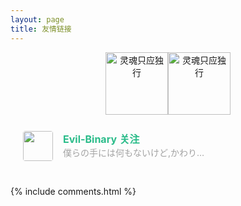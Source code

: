 ```yaml
---
layout: page
title: 友情链接
---
```


<center class="half">
    <a href="https://puppetsheep.cn/"><img src="https://puppetsheep.cn/images/icons/icon_192.png" width="100" height="100" alt="灵魂只应独行" /></a><a href="https://puppetsheep.cn/"><img src="https://puppetsheep.cn/images/icons/icon_192.png" width="100" height="100" alt="灵魂只应独行" /></a>
</center>

 <style>

            #links{
               margin-top: 5rem;
            }

            .links-content{
                margin-top:1rem;
            }

            .link-navigation::after {
                content: " ";
                display: block;
                clear: both;
            }

            .card {
                width: 300px;
                font-size: 1rem;
                padding: 10px 20px;
                border-radius: 4px;
                transition-duration: 0.15s;
                margin-bottom: 1rem;
                display:flex;
            }
            .card:nth-child(odd) {
                float: left;
            }
            .card:nth-child(even) {
                float: right;
            }
            .card:hover {
                transform: scale(1.1);
                box-shadow: 0 2px 6px 0 rgba(0, 0, 0, 0.12), 0 0 6px 0 rgba(0, 0, 0, 0.04);
            }
            .card a {
                border:none;
            }
            .card .ava {
                width: 3rem!important;
                height: 3rem!important;
                margin:0!important;
                margin-right: 1em!important;
                border-radius:4px;

            }
            .card .card-header {
                font-style: italic;
                overflow: hidden;
                width: 236px;
            }
            .card .card-header a {
                font-style: normal;
                color: #2bbc8a;
                font-weight: bold;
                text-decoration: none;
            }
            .card .card-header a:hover {
                color: #d480aa;
                text-decoration: none;
            }
            .card .card-header .info {
                font-style:normal;
                color:#a3a3a3;
                font-size:14px;
                min-width: 0;
                text-overflow: ellipsis;
                overflow: hidden;
                white-space: nowrap;
            }
        </style>
 <style>

            #links{
               margin-top: 5rem;
            }

            .links-content{
                margin-top:1rem;
            }

            .link-navigation::after {
                content: " ";
                display: block;
                clear: both;
            }

            .card {
                width: 300px;
                font-size: 1rem;
                padding: 10px 20px;
                border-radius: 4px;
                transition-duration: 0.15s;
                margin-bottom: 1rem;
                display:flex;
            }
            .card:nth-child(odd) {
                float: left;
            }
            .card:nth-child(even) {
                float: right;
            }
            .card:hover {
                transform: scale(1.1);
                box-shadow: 0 2px 6px 0 rgba(0, 0, 0, 0.12), 0 0 6px 0 rgba(0, 0, 0, 0.04);
            }
            .card a {
                border:none;
            }
            .card .ava {
                width: 3rem!important;
                height: 3rem!important;
                margin:0!important;
                margin-right: 1em!important;
                border-radius:4px;

            }
            .card .card-header {
                font-style: italic;
                overflow: hidden;
                width: 236px;
            }
            .card .card-header a {
                font-style: normal;
                color: #2bbc8a;
                font-weight: bold;
                text-decoration: none;
            }
            .card .card-header a:hover {
                color: #d480aa;
                text-decoration: none;
            }
            .card .card-header .info {
                font-style:normal;
                color:#a3a3a3;
                font-size:14px;
                min-width: 0;
                text-overflow: ellipsis;
                overflow: hidden;
                white-space: nowrap;
            }
        </style>
 <div class="links-content">
            <div class="link-navigation">               

 <div class="card">
                        <img class="ava" src="https://cdn.jsdelivr.net/gh/evil-binary/evil-binary.github.io/assets/images/avatar.jpg">
                        <div class="card-header">
                           <div>
                              <a href="https://tokisakigalaxy.xyz/" target="_blank"> Evil-Binary</a>
                              <a href="https://tokisakigalaxy.xyz/" target="_blank"><span class="focus-links">关注</span></a>
                           </div>
                           <div class="info">僕らの手には何もないけど,かわりに　つなぎあえるから</div>
                        </div>
                    </div>
            </div>
            
            
<script>
        document.querySelectorAll('.github-emoji')
          .forEach(el => {
            if (!el.dataset.src) { return; }
            const img = document.createElement('img');
            img.style = 'display:none !important;';
            img.src = el.dataset.src;
            img.addEventListener('error', () => {
              img.remove();
              el.style.color = 'inherit';
              el.style.backgroundImage = 'none';
              el.style.background = 'none';
            });
            img.addEventListener('load', () => {
              img.remove();
            });
            document.body.appendChild(img);
          });
</script>

{% include comments.html %}
